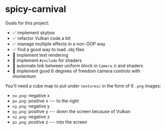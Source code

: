 # spicy-carnival

Goals for this project:
- :white_check_mark: implement skybox
- :white_check_mark: refactor Vulkan code a bit
- :white_check_mark: manage multiple effects in a non-OOP way
- :white_check_mark: find a good way to load .obj files
- :black_square_button: implement text rendering
- :black_square_button: implement `#include` for shaders
- :black_square_button: automate link between uniform block in `Camera.h` and shaders
- :black_square_button: implement good 6 degrees of freedom camera controls with momentum

You'll need a cube map to put under `textures/` in the form of 6 `.png` images:
* `nx.png`: negative x
* `px.png`: positive x --- to the right
* `ny.png`: negative y
* `py.png`: positive y --- down the screen because of Vulkan
* `nz.png`: negative z
* `pz.png`: positive z --- into the screen

